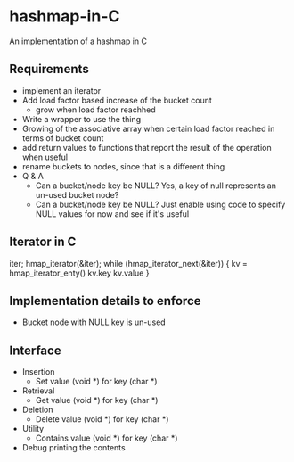 # hashmap-in-C
 An implementation of a hashmap in C

## Requirements
- implement an iterator
- Add load factor based increase of the bucket count
  - grow when load factor reachhed
- Write a wrapper to use the thing
- Growing of the associative array when certain load factor reached in terms of bucket count
- add return values to functions that report the result of the operation when useful
- rename buckets to nodes, since that is a different thing
- Q & A
  + Can a bucket/node key be NULL?
    Yes, a key of null represents an un-used bucket node?
  + Can a bucket/node key be NULL?
    Just enable using code to specify NULL values for now and see if it's useful

## Iterator in C

  iter;
  hmap_iterator(&iter);
  while (hmap_iterator_next(&iter))
  {
    kv = hmap_iterator_enty()
    kv.key
    kv.value
  }

## Implementation details to enforce
- Bucket node with NULL key is un-used

## Interface
- Insertion
  + Set value (void *) for key (char *)
- Retrieval
  + Get value (void *) for key (char *)
- Deletion
  + Delete value (void *) for key (char *)
- Utility
  + Contains value (void *) for key (char *)
- Debug printing the contents